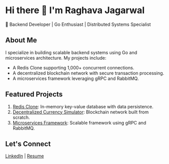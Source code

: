 # Hi there 👋 I'm Raghava Jagarwal
🚀 Backend Developer | Go Enthusiast | Distributed Systems Specialist

## About Me
I specialize in building scalable backend systems using Go and microservices architecture. My projects include:
- A Redis Clone supporting 1,000+ concurrent connections.
- A decentralized blockchain network with secure transaction processing.
- A microservices framework leveraging gRPC and RabbitMQ.

## Featured Projects
1. [Redis Clone](https://github.com/raghavajag/redis): In-memory key-value database with data persistence.
2. [Decentralized Currency Simulator](https://github.com/raghavajag/blockchain-go): Blockchain network built from scratch.
3. [Microservices Framework](https://github.com/raghavajag/go-micro): Scalable framework using gRPC and RabbitMQ.

## Let's Connect
[LinkedIn](https://www.linkedin.com/in/raghavajag/) | [Resume](https://drive.google.com/file/d/1hh1LrVTGVbQrAT71ZmAx0V5UqNtbRzVV)
